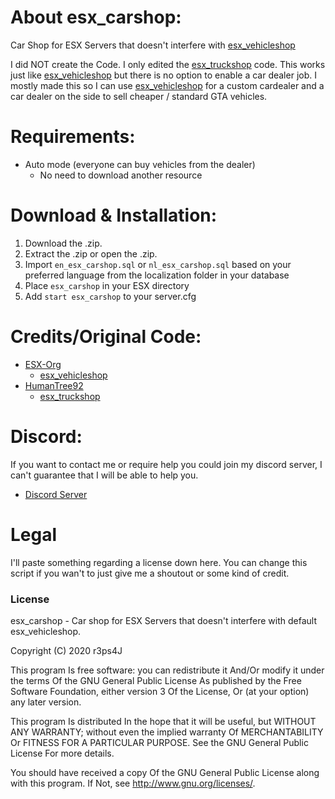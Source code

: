 # About esx_carshop:
Car Shop for ESX Servers that doesn't interfere with [esx_vehicleshop](https://github.com/ESX-Org/esx_vehicleshop)

I did NOT create the Code. I only edited the [esx_truckshop](https://github.com/HumanTree92/esx_truckshop) code.
This works just like [esx_vehicleshop](https://github.com/ESX-Org/esx_vehicleshop) but there is no option to enable a car dealer job.
I mostly made this so I can use [esx_vehicleshop](https://github.com/ESX-Org/esx_vehicleshop) for a custom cardealer and a car dealer on the side to sell cheaper / standard GTA vehicles.

# Requirements:
* Auto mode (everyone can buy vehicles from the dealer)
  * No need to download another resource

# Download & Installation:
1) Download the .zip.
2) Extract the .zip or open the .zip.
3) Import `en_esx_carshop.sql` or `nl_esx_carshop.sql` based on your preferred language from the localization folder in your database
4) Place `esx_carshop` in your ESX directory
5) Add `start esx_carshop` to your server.cfg

# Credits/Original Code:
* [ESX-Org](https://github.com/ESX-Org)
  * [esx_vehicleshop](https://github.com/ESX-Org/esx_vehicleshop)
* [HumanTree92](https://github.com/HumanTree92)
  * [esx_truckshop](https://github.com/HumanTree92/esx_truckshop)

# Discord:
If you want to contact me or require help you could join my discord server, I can't guarantee that I will be able to help you.
* [Discord Server](https://discord.gg/bEWmBbg)

# Legal

I'll paste something regarding a license down here.
You can change this script if you wan't to just give me a shoutout or some kind of credit.

### License
esx_carshop - Car shop for ESX Servers that doesn't interfere with default esx_vehicleshop.

Copyright (C) 2020 r3ps4J

This program Is free software: you can redistribute it And/Or modify it under the terms Of the GNU General Public License As published by the Free Software Foundation, either version 3 Of the License, Or (at your option) any later version.

This program Is distributed In the hope that it will be useful, but WITHOUT ANY WARRANTY; without even the implied warranty Of MERCHANTABILITY Or FITNESS FOR A PARTICULAR PURPOSE. See the GNU General Public License For more details.

You should have received a copy Of the GNU General Public License along with this program. If Not, see http://www.gnu.org/licenses/.
